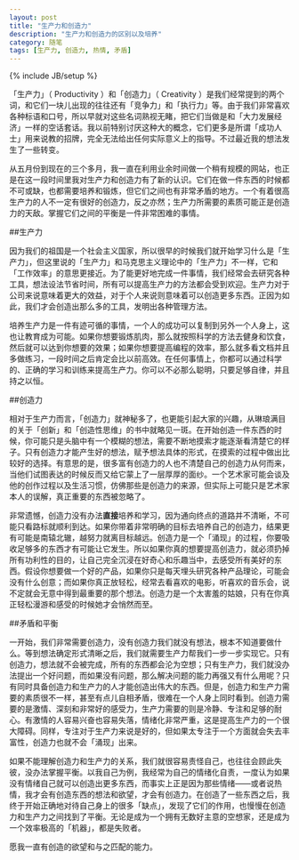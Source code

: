 ```yaml
---
layout: post
title: "生产力和创造力"
description: "生产力和创造力的区别以及培养"
category: 随笔
tags: [生产力, 创造力, 热情, 矛盾]
---
```

{% include JB/setup %}

「生产力」（ Productivity ）和「创造力」（ Creativity ）是我们经常提到的两个词，和它们一块儿出现的往往还有「竞争力」和「执行力」等。由于我们非常喜欢各种标语和口号，所以早就对这些名词熟视无睹，把它们当做是和「大力发展经济」一样的空话套话。我以前特别讨厌这种大的概念，它们更多是所谓「成功人士」用来说教的招牌，完全无法给出任何实际意义上的指导。不过最近我的想法发生了一些转变。

从五月份到现在的三个多月，我一直在利用业余时间做一个稍有规模的网站，也正是在这一段时间里我对生产力和创造力有了新的认识。它们在做一件东西的时候都不可或缺，也都需要培养和锻炼，但它们之间也有非常矛盾的地方。一个有着很高生产力的人不一定有很好的创造力，反之亦然；生产力所需要的素质可能正是创造力的天敌。掌握它们之间的平衡是一件非常困难的事情。

##生产力

因为我们的祖国是一个社会主义国家，所以很早的时候我们就开始学习什么是「生产力」，但这里说的「生产力」和马克思主义理论中的「生产力」不一样，它和「工作效率」的意思更接近。为了能更好地完成一件事情，我们经常会去研究各种工具，想法设法节省时间，所有可以提高生产力的方法都会受到欢迎。生产力对于公司来说意味着更大的效益，对于个人来说则意味着可以创造更多东西。正因为如此，我们才会创造出那么多的工具，发明出各种管理方法。

培养生产力是一件有迹可循的事情，一个人的成功可以复制到另外一个人身上，这也让教育成为可能。如果你想要锻炼肌肉，那么就按照科学的方法去健身和饮食，然后就可以达到你想要的效果；如果你想要提高编程的效率，那么就多看文档并且多做练习，一段时间之后肯定会比以前高效。在任何事情上，你都可以通过科学的、正确的学习和训练来提高生产力。你可以不必那么聪明，只要足够自律，并且持之以恒。

##创造力

相对于生产力而言，「创造力」就神秘多了，也更能引起大家的兴趣，从琳琅满目的关于「创新」和「创造性思维」的书中就略见一斑。在开始创造一件东西的时候，你可能只是头脑中有一个模糊的想法，需要不断地摸索才能逐渐看清楚它的样子。只有创造力才能产生好的想法，赋予想法具体的形式，在摸索的过程中做出比较好的选择。有意思的是，很多富有创造力的人也不清楚自己的创造力从何而来，当他们试图表达的时候反而又给它蒙上了一层厚厚的面纱。一个艺术家可能会谈及他的创作过程以及生活习惯，仿佛那些是创造力的来源，但实际上可能只是艺术家本人的误解，真正重要的东西被忽略了。

非常遗憾，创造力没有办法**直接**培养和学习，因为通向终点的道路并不清晰，不可能只看路标就顺利到达。如果你带着非常明确的目标去培养自己的创造力，结果更有可能是南辕北辙，越努力就离目标越远。创造力是一个「涌现」的过程，你要吸收足够多的东西才有可能让它发生。所以如果你真的想要提高创造力，就必须扔掉所有功利性的目的，让自己完全沉浸在好奇心和乐趣当中，去感受所有美好的东西。假设你想要做一个好的产品，如果你只是每天埋头研究各种产品理论，可能会没有什么创意；而如果你真正放轻松，经常去看喜欢的电影，听喜欢的音乐会，说不定就会无意中得到最重要的那个想法。创造力是一个太害羞的姑娘，只有在你真正轻松漫游和感受的时候她才会悄然而至。

##矛盾和平衡

一开始，我们非常需要创造力，没有创造力我们就没有想法，根本不知道要做什么。等到想法确定形式清晰之后，我们就需要生产力帮我们一步一步实现它。只有创造力，想法就不会被完成，所有的东西都会沦为空想；只有生产力，我们就没办法提出一个好问题，而如果没有问题，那么解决问题的能力再强又有什么用呢？只有同时具备创造力和生产力的人才能创造出伟大的东西。但是，创造力和生产力需要的素质很不一样，甚至有点儿自相矛盾，很难在一个人身上同时看到。创造力需要的是激情、深刻和非常好的感受力，生产力需要的则是冷静、专注和足够的耐心。有激情的人容易兴奋也容易失落，情绪化非常严重，这是提高生产力的一个很大障碍。同样，专注对于生产力来说是好的，但如果太专注于一个方面就会失去丰富性，创造力也就不会「涌现」出来。

如果不能理解创造力和生产力的关系，我们就很容易责怪自己，也往往会顾此失彼，没办法掌握平衡。以我自己为例，我经常为自己的情绪化自责，一度认为如果没有情绪自己就可以创造出更多东西，而事实上正是因为那些情绪——或者说热情，我才会有创造东西的想法和欲望，才会有创造力。在创造了一些东西之后，我终于开始正确地对待自己身上的很多「缺点」，发现了它们的作用，也慢慢在创造力和生产力之间找到了平衡。无论是成为一个拥有无数好主意的空想家，还是成为一个效率极高的「机器」，都是失败者。

愿我一直有创造的欲望和与之匹配的能力。
